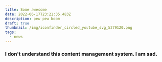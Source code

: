 ```yaml
---
title: Some awesome
date: 2022-06-17T23:21:35.483Z
description: pew pew boom
draft: true
thumbnail: /img/iconfinder_circled_youtube_svg_5279120.png
tags:
  - news
---
```

### I don't understand this content management system. I am sad.